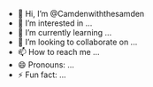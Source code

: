 - 👋 Hi, I’m @Camdenwiththesamden
- 👀 I’m interested in ...
- 🌱 I’m currently learning ...
- 💞️ I’m looking to collaborate on ...
- 📫 How to reach me ...
- 😄 Pronouns: ...
- ⚡ Fun fact: ...

<!---
Camdenwiththesamden/Camdenwiththesamden is a ✨ special ✨ repository because its `README.md` (this file) appears on your GitHub profile.
You can click the Preview link to take a look at your changes.
--->
